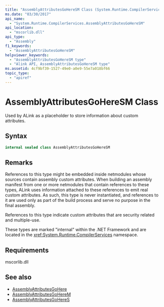 ```yaml
---
title: "AssemblyAttributesGoHereSM Class (System.Runtime.CompilerServices)"
ms.date: "03/30/2017"
api_name: 
  - "System.Runtime.CompilerServices.AssemblyAttributesGoHereSM"
api_location:
  - "mscorlib.dll"
api_type: 
  - "Assembly"
f1_keywords:
  - "AssemblyAttributesGoHereSM"
helpviewer_keywords: 
  - "AssemblyAttributesGoHereSM type"
  - "Alink API, AssemblyAttributesGoHereSM type"
ms.assetid: 4cf9bf39-1527-49e0-a0e9-55e7a018bf66
topic_type: 
  - "apiref"
---
```

# AssemblyAttributesGoHereSM Class

Used by ALink as a placeholder to store information about custom attributes.

## Syntax

```csharp
internal sealed class AssemblyAttributesGoHereSM
```

## Remarks

References to this type might be embedded inside netmodules whose sources contain assembly custom attributes. When building an assembly manifest from one or more netmodules that contain references to these types, ALink uses information attached to these references to emit real custom attributes. As such, this type is never instantiated, and references to it are used only as part of the build process and serve no purpose in the final assembly.

References to this type indicate custom attributes that are security related and multiple-use.

These types are marked "internal" within the .NET Framework and are located in the <xref:System.Runtime.CompilerServices> namespace.

## Requirements

mscorlib.dll

## See also

- [AssemblyAttributesGoHere](assemblyattributesgohere.md)
- [AssemblyAttributesGoHereM](assemblyattributesgoherem.md)
- [AssemblyAttributesGoHereS](assemblyattributesgoheres.md)
